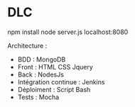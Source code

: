 # DLC

npm install
node server.js
localhost:8080


Architecture :
- BDD : MongoDB
- Front : HTML CSS Jquery
- Back : NodesJs
- Intégration continue : Jenkins
- Déploiment : Script Bash
- Tests : Mocha
